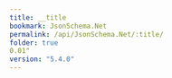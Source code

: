 ```yaml
---
title: __title
bookmark: JsonSchema.Net
permalink: /api/JsonSchema.Net/:title/
folder: true
0.01"
version: "5.4.0"
---
```


